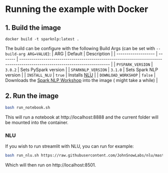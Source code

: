 # Running the example with Docker

## 1. Build the image

```
docker build -t sparknlp:latest .
```

The build can be configure with the following Build Args (can be set with `--build-arg ARG=VALUE`):
| ARG                 | Default | Description                                                                                                                 |
| ------------------- | ------- | --------------------------------------------------------------------------------------------------------------------------- |
| `PYSPARK_VERSION`   | `3.0.2` | Sets PySpark version                                                                                                        |
| `SPARKNLP_VERSION`  | `3.1.0` | Sets Spark NLP version                                                                                                      |
| `INSTALL_NLU`       | `true`  | Installs [NLU](https://github.com/JohnSnowLabs/nlu)                                                                         |
| `DOWNLOAD_WORKSHOP` | `false` | Downloads the [Spark NLP Workshop](https://github.com/JohnSnowLabs/spark-nlp-workshop) into the image ( might take a while) |

## 2. Run the image

```bash
bash run_notebook.sh
```

This will run a notebook at http://localhost:8888 and the current folder will be mounted into the container.

### NLU

If you wish to run streamlit with NLU, you can run for example:

```bash
bash run_nlu.sh https://raw.githubusercontent.com/JohnSnowLabs/nlu/master/examples/streamlit/01_dashboard.py
```

Which will then run on http://localhost:8501.
